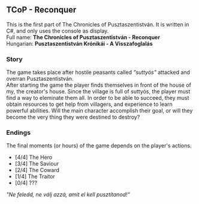 ## TCoP - Reconquer

This is the first part of The Chronicles of Pusztaszentistván. It is written in C#, and only uses the console as display.<br>
Full name: **The Chronicles of Pusztaszentistván - Reconquer**<br>
Hungarian: **Pusztaszentistván Krónikái - A Visszafoglalás**

### Story

The game takes place after hostile peasants called *"suttyós"* attacked and overran Pusztaszentistván.<br>After starting the game the player finds themselves in front of the house of my, the creator's house.
Since the village is full of suttyós, the player must find a way to eleminate them all. In order to be able to succeed, they must obtain resources to get help from villagers, and experience to learn powerful abilities.
Will the main character accomplish their goal, or will they become the very thing they were destined to destroy?

### Endings

The final moments (or hours) of the game depends on the player's actions.

- [4/4] The Hero
- [3/4] The Saviour
- [2/4] The Coward
- [1/4] The Traitor
- [0/4] ???<br>

*"Ne feledd, ne válj azzá, amit el kell pusztítanod!"*
